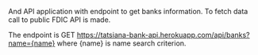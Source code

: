 And API application with endpoint to get banks information.
To fetch data call to public FDIC API is made.

The endpoint is GET https://tatsiana-bank-api.herokuapp.com/api/banks?name={name} where {name} is name search criterion.
